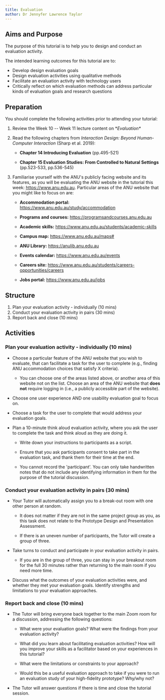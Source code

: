 ```yaml
---
title: Evaluation
author: Dr Jennyfer Lawrence Taylor
---
```


## Aims and Purpose

The purpose of this tutorial is to help you to design and conduct an
evaluation activity.

The intended learning outcomes for this tutorial are to:

- Develop design evaluation goals
- Design evaluation activities using qualitative methods
- Facilitate an evaluation activity with technology users
- Critically reflect on which evaluation methods can address particular
  kinds of evaluation goals and research questions

## Preparation

You should complete the following activities prior to attending your
tutorial:

1.  Review the Week 10 -- Week 11 lecture content on **Evaluation\**

2.  Read the following chapters from *Interaction Design: Beyond
    Human-Computer Interaction* (Sharp et al. 2019):

    - **Chapter 14 Introducing Evaluation** (pp.495-521)

    - **Chapter 15 Evaluation Studies: From Controlled to Natural
      Settings** (pp.523-533, pp.536-545)

3.  Familiarise yourself with the ANU's publicly facing website and its
    features, as you will be evaluating the ANU website in the tutorial
    this week: <https://www.anu.edu.au>. Particular areas of the ANU
    website that you might like to focus on are:

    - **Accommodation portal:**
      <https://www.anu.edu.au/study/accommodation>

    - **Programs and courses:** <https://programsandcourses.anu.edu.au>

    - **Academic skills:**
      <https://www.anu.edu.au/students/academic-skills>

    - **Campus map:** <https://www.anu.edu.au/maps#>

    - **ANU Library:** <https://anulib.anu.edu.au>

    - **Events calendar:** <https://www.anu.edu.au/events>

    - **Careers site:**
      <https://www.anu.edu.au/students/careers-opportunities/careers>

    - **Jobs portal:** <https://www.anu.edu.au/jobs>

## Structure

1.  Plan your evaluation activity - individually (10 mins)
2.  Conduct your evaluation activity in pairs (30 mins)
3.  Report back and close (10 mins)

## Activities

### Plan your evaluation activity - individually (10 mins)

- Choose a particular feature of the ANU website that you wish to
  evaluate, that can facilitate a task for the user to complete
  (e.g., finding ANU accommodation choices that satisfy X criteria).

  - You can choose one of the areas listed above, or another area of
    this website not on the list. Choose an area of the ANU website
    that **does not** require logging in (i.e., a publicly
    accessible part of the website).

- Choose one user experience AND one usability evaluation goal to
  focus on.

- Choose a task for the user to complete that would address your
  evaluation goals.

- Plan a 10-minute think aloud evaluation activity, where you ask
  the user to complete the task and think aloud as they are doing
  it.

  - Write down your instructions to participants as a script.

  - Ensure that you ask participants consent to take part in the
    evaluation task, and thank them for their time at the end.

  - You cannot record the 'participant'. You can only take
    handwritten notes that do not include any identifying
    information in them for the purpose of the tutorial discussion.

### Conduct your evaluation activity in pairs (30 mins)

- Your Tutor will automatically assign you to a break-out room with
  one other person at random.

  - It does not matter if they are not in the same project group as
    you, as this task does not relate to the Prototype Design and
    Presentation Assessment.

  - If there is an uneven number of participants, the Tutor will
    create a group of three.

- Take turns to conduct and participate in your evaluation activity
  in pairs.

  - If you are in the group of three, you can stay in your breakout
    room for the full 30 minutes rather than returning to the main
    room if you need more time.

- Discuss what the outcomes of your evaluation activities were, and
  whether they met your evaluation goals. Identify strengths and
  limitations to your evaluation approaches.

### Report back and close (10 mins)

- The Tutor will bring everyone back together to the main Zoom room
  for a discussion, addressing the following questions:

  - What were your evaluation goals? What were the findings from
    your evaluation activity?

  - What did you learn about facilitating evaluation activities? How
    will you improve your skills as a facilitator based on your
    experiences in this tutorial?

  - What were the limitations or constraints to your approach?

  - Would this be a useful evaluation approach to take if you were
    to run an evaluation study of your high-fidelity prototype?
    Why/why not?

- The Tutor will answer questions if there is time and close the
  tutorial session.
